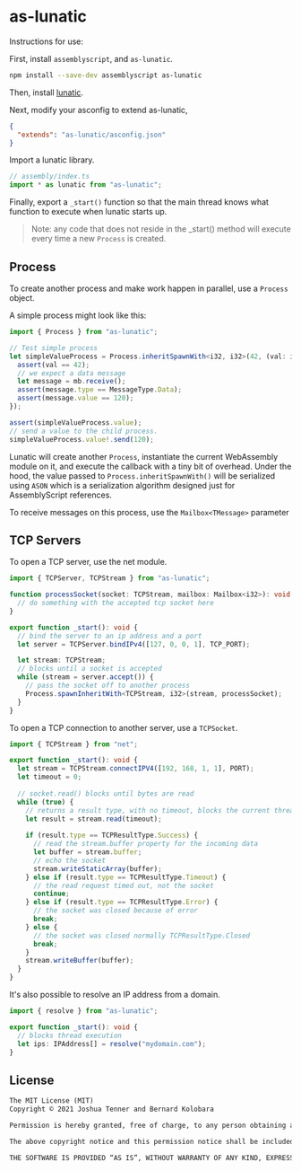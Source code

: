 # as-lunatic

Instructions for use:

First, install `assemblyscript`, and `as-lunatic`.

```sh
npm install --save-dev assemblyscript as-lunatic
```

Then, install [lunatic](https://github.com/lunatic-solutions/lunatic).

Next, modify your asconfig to extend as-lunatic,

```json
{
  "extends": "as-lunatic/asconfig.json"
}
```

Import a lunatic library.

```ts
// assembly/index.ts
import * as lunatic from "as-lunatic";
```

Finally, export a `_start()` function so that the main thread knows what function to execute when lunatic starts up.

> Note: any code that does not reside in the _start() method will execute every time a new `Process` is created.

## Process

To create another process and make work happen in parallel, use a `Process` object.

A simple process might look like this:

```ts
import { Process } from "as-lunatic";

// Test simple process
let simpleValueProcess = Process.inheritSpawnWith<i32, i32>(42, (val: i32, mb: Mailbox<i32>) => {
  assert(val == 42);
  // we expect a data message
  let message = mb.receive();
  assert(message.type == MessageType.Data);
  assert(message.value == 120);
});

assert(simpleValueProcess.value);
// send a value to the child process.
simpleValueProcess.value!.send(120);
```

Lunatic will create another `Process`, instantiate the current WebAssembly module on it, and execute the callback with a tiny bit of overhead. Under the hood, the value passed to `Process.inheritSpawnWith()` will be serialized using `ASON` which is a serialization algorithm designed just for AssemblyScript references.

To receive messages on this process, use the `Mailbox<TMessage>` parameter

## TCP Servers

To open a TCP server, use the net module.

```ts
import { TCPServer, TCPStream } from "as-lunatic";

function processSocket(socket: TCPStream, mailbox: Mailbox<i32>): void {
  // do something with the accepted tcp socket here
}

export function _start(): void {
  // bind the server to an ip address and a port
  let server = TCPServer.bindIPv4([127, 0, 0, 1], TCP_PORT);

  let stream: TCPStream;
  // blocks until a socket is accepted
  while (stream = server.accept()) {
    // pass the socket off to another process
    Process.spawnInheritWith<TCPStream, i32>(stream, processSocket);
  }
}
```

To open a TCP connection to another server, use a `TCPSocket`.

```ts
import { TCPStream } from "net";

export function _start(): void {
  let stream = TCPStream.connectIPV4([192, 168, 1, 1], PORT);
  let timeout = 0;
  
  // socket.read() blocks until bytes are read
  while (true) {
    // returns a result type, with no timeout, blocks the current thread
    let result = stream.read(timeout);
  
    if (result.type == TCPResultType.Success) {
      // read the stream.buffer property for the incoming data
      let buffer = stream.buffer;
      // echo the socket
      stream.writeStaticArray(buffer);
    } else if (result.type == TCPResultType.Timeout) {
      // the read request timed out, not the socket
      continue;
    } else if (result.type == TCPResultType.Error) {
      // the socket was closed because of error
      break;
    } else {
      // the socket was closed normally TCPResultType.Closed
      break;
    }
    stream.writeBuffer(buffer);
  }
}
```

It's also possible to resolve an IP address from a domain.

```ts
import { resolve } from "as-lunatic";

export function _start(): void {
  // blocks thread execution
  let ips: IPAddress[] = resolve("mydomain.com");
}
```

## License

```txt
The MIT License (MIT)
Copyright © 2021 Joshua Tenner and Bernard Kolobara

Permission is hereby granted, free of charge, to any person obtaining a copy of this software and associated documentation files (the “Software”), to deal in the Software without restriction, including without limitation the rights to use, copy, modify, merge, publish, distribute, sublicense, and/or sell copies of the Software, and to permit persons to whom the Software is furnished to do so, subject to the following conditions:

The above copyright notice and this permission notice shall be included in all copies or substantial portions of the Software.

THE SOFTWARE IS PROVIDED “AS IS”, WITHOUT WARRANTY OF ANY KIND, EXPRESS OR IMPLIED, INCLUDING BUT NOT LIMITED TO THE WARRANTIES OF MERCHANTABILITY, FITNESS FOR A PARTICULAR PURPOSE AND NONINFRINGEMENT. IN NO EVENT SHALL THE AUTHORS OR COPYRIGHT HOLDERS BE LIABLE FOR ANY CLAIM, DAMAGES OR OTHER LIABILITY, WHETHER IN AN ACTION OF CONTRACT, TORT OR OTHERWISE, ARISING FROM, OUT OF OR IN CONNECTION WITH THE SOFTWARE OR THE USE OR OTHER DEALINGS IN THE SOFTWARE.
```
